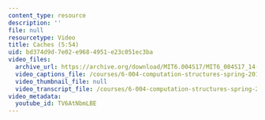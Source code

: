 ```yaml
---
content_type: resource
description: ''
file: null
resourcetype: Video
title: Caches (5:54)
uid: bd374d9d-7e02-e968-4951-e23c051ec3ba
video_files:
  archive_url: https://archive.org/download/MIT6.004S17/MIT6_004S17_14-02-06_300k.mp4
  video_captions_file: /courses/6-004-computation-structures-spring-2017/59ad4a33930c59e7b970bba1a00f4864_TV6AtNbmLBE.vtt
  video_thumbnail_file: null
  video_transcript_file: /courses/6-004-computation-structures-spring-2017/875750bfd13cc3315504e9935e98f11c_TV6AtNbmLBE.pdf
video_metadata:
  youtube_id: TV6AtNbmLBE
---
```

